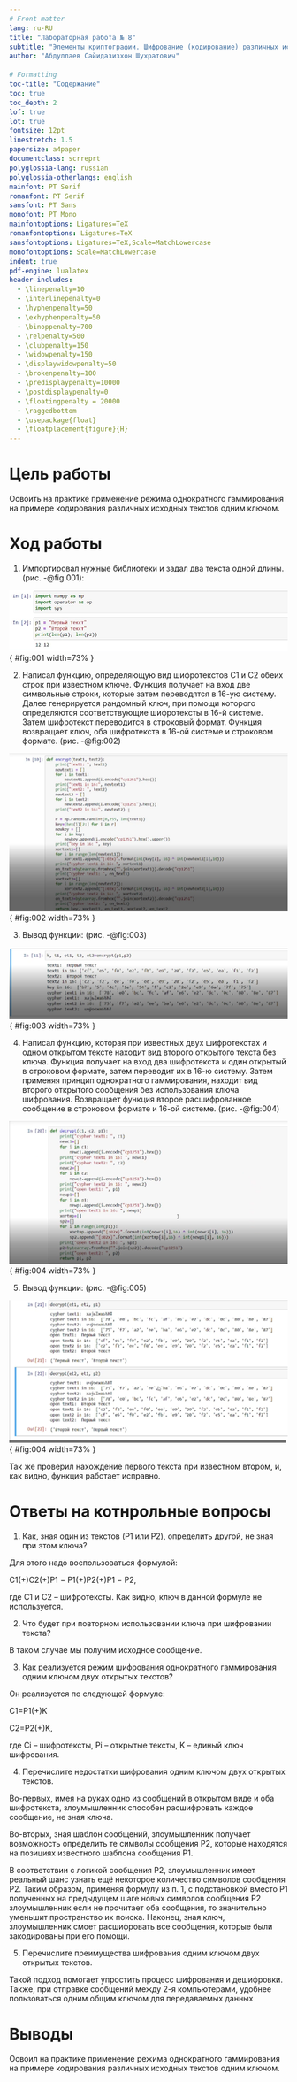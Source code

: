 ```yaml
---
# Front matter
lang: ru-RU
title: "Лабораторная работа № 8"
subtitle: "Элементы криптографии. Шифрование (кодирование) различных исходных текстов одним ключом."
author: "Абдуллаев Сайидазизхон Шухратович"

# Formatting
toc-title: "Содержание"
toc: true
toc_depth: 2
lof: true
lot: true
fontsize: 12pt
linestretch: 1.5
papersize: a4paper
documentclass: scrreprt
polyglossia-lang: russian
polyglossia-otherlangs: english
mainfont: PT Serif
romanfont: PT Serif
sansfont: PT Sans
monofont: PT Mono
mainfontoptions: Ligatures=TeX
romanfontoptions: Ligatures=TeX
sansfontoptions: Ligatures=TeX,Scale=MatchLowercase
monofontoptions: Scale=MatchLowercase
indent: true
pdf-engine: lualatex
header-includes:
  - \linepenalty=10
  - \interlinepenalty=0
  - \hyphenpenalty=50
  - \exhyphenpenalty=50
  - \binoppenalty=700
  - \relpenalty=500
  - \clubpenalty=150
  - \widowpenalty=150
  - \displaywidowpenalty=50
  - \brokenpenalty=100
  - \predisplaypenalty=10000
  - \postdisplaypenalty=0
  - \floatingpenalty = 20000
  - \raggedbottom
  - \usepackage{float}
  - \floatplacement{figure}{H}
---
```


# Цель работы

Освоить на практике применение режима однократного гаммирования на примере кодирования различных исходных текстов одним ключом.

# Ход работы

1. Импортировал нужные библиотеки и задал два текста одной длины. (рис. -@fig:001):

![Импорт библиотек и написание функций](image/report/1.png){ #fig:001 width=73% }

2.  Написал функцию, определяющую вид шифротекстов C1 и C2 обеих строк при известном ключе. Функция получает на вход две символьные строки, которые затем переводятся в 16-ую систему. Далее генерируется рандомный ключ, при помощи которого определяются соответствующие шифротексты в 16-й системе. Затем шифротекст переводится в строковый формат. Функция возвращает ключ, оба шифротекста в 16-ой системе и строковом формате. (рис. -@fig:002)

![Шифрование открытого текста](image/report/2.png){ #fig:002 width=73% }

3. Вывод функции: (рис. -@fig:003)

![Проверка правильности работы кода](image/report/3.png){ #fig:003 width=73% }

4. Написал функцию, которая при известных двух шифротекстах и одном открытом тексте находит вид второго открытого текста без ключа. Функция получает на вход два шифротекста и один открытый в строковом формате, затем переводит их в 16-ю систему. Затем применяя принцип однократного гаммирования, находит вид второго открытого сообщения без использования ключа шифрования. Возвращает функция второе расшифрованное сообщение в строковом формате и 16-ой системе. (рис. -@fig:004)

![Расшифровка зашифрованного текста новым ключом](image/report/4.png){ #fig:004 width=73% }

5. Вывод функции: (рис. -@fig:005)

![Расшифровка зашифрованного текста новым ключом](image/report/5.png){ #fig:004 width=73% }

Так же проверил нахождение первого текста при известном втором, и, как видно, функция работает исправно.



# Ответы на котнрольные вопросы

1. Как, зная один из текстов (P1 или P2), определить другой, не зная при этом ключа?

Для этого надо воспользоваться формулой:

C1(+)C2(+)P1 = P1(+)P2(+)P1 = P2,

где С1 и С2 – шифротексты. Как видно, ключ в данной формуле не используется.

2. Что будет при повторном использовании ключа при шифровании текста?

В таком случае мы получим исходное сообщение.

3. Как реализуется режим шифрования однократного гаммирования одним ключом двух открытых текстов?

Он реализуется по следующей формуле:

C1=P1(+)K

C2=P2(+)K,

где Сi – шифротексты, Pi – открытые тексты, K – единый ключ шифрования.

4. Перечислите недостатки шифрования одним ключом двух открытых текстов.

Во-первых, имея на руках одно из сообщений в открытом виде и оба шифротекста, злоумышленник способен расшифровать каждое сообщение, не зная ключа.

Во-вторых, зная шаблон сообщений, злоумышленник получает возможность определить те символы сообщения P2, которые находятся на позициях известного шаблона сообщения P1.

В соответствии с логикой сообщения P2, злоумышленник имеет реальный шанс узнать ещё некоторое количество символов сообщения P2. Таким образом, применяя формулу из п. 1, с подстановкой вместо P1 полученных на предыдущем шаге новых символов сообщения P2 злоумышленник если не прочитает оба сообщения, то значительно уменьшит пространство их поиска. Наконец, зная ключ, злоумышленник смоет расшифровать все сообщения, которые были закодированы при его помощи.

5. Перечислите преимущества шифрования одним ключом двух открытых текстов.

Такой подход помогает упростить процесс шифрования и дешифровки. Также, при отправке сообщений между 2-я компьютерами, удобнее пользоваться одним общим ключом для передаваемых данных

# Выводы

Освоил на практике применение режима однократного гаммирования на примере кодирования различных исходных текстов одним ключом.

